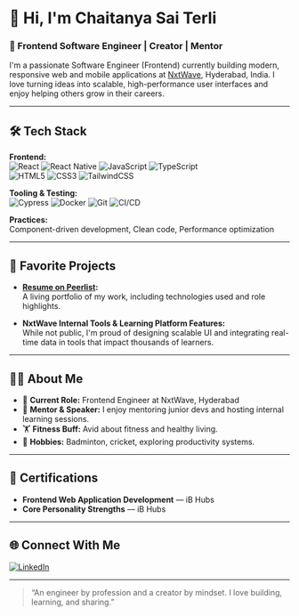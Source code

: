 # 👋 Hi, I'm Chaitanya Sai Terli

### 🚀 Frontend Software Engineer | Creator | Mentor

I'm a passionate Software Engineer (Frontend) currently building modern, responsive web and mobile applications at [NxtWave](https://www.nxtwave.tech), Hyderabad, India. I love turning ideas into scalable, high-performance user interfaces and enjoy helping others grow in their careers.

---

## 🛠️ Tech Stack

**Frontend:**  
![React](https://img.shields.io/badge/-React-61DAFB?logo=react&logoColor=black) 
![React Native](https://img.shields.io/badge/-React%20Native-61DAFB?logo=react&logoColor=black) 
![JavaScript](https://img.shields.io/badge/-JavaScript-F7DF1E?logo=javascript&logoColor=black) 
![TypeScript](https://img.shields.io/badge/-TypeScript-3178C6?logo=typescript&logoColor=white)  
![HTML5](https://img.shields.io/badge/-HTML5-E34F26?logo=html5&logoColor=white) 
![CSS3](https://img.shields.io/badge/-CSS3-1572B6?logo=css3&logoColor=white)
![TailwindCSS](https://img.shields.io/badge/-TailwindCSS-06B6D4?logo=tailwindcss&logoColor=white)

**Tooling & Testing:**  
![Cypress](https://img.shields.io/badge/-Cypress-17202C?logo=cypress&logoColor=white)
![Docker](https://img.shields.io/badge/-Docker-2496ED?logo=docker&logoColor=white)
![Git](https://img.shields.io/badge/-Git-F05032?logo=git&logoColor=white)
![CI/CD](https://img.shields.io/badge/-CI/CD-222222?logo=githubactions&logoColor=white)

**Practices:**  
Component-driven development, Clean code, Performance optimization

---

## 🌟 Favorite Projects

- **[Resume on Peerlist](https://peerlist.io/chaitanya71998):**  
  A living portfolio of my work, including technologies used and role highlights.

- **NxtWave Internal Tools & Learning Platform Features:**  
  While not public, I'm proud of designing scalable UI and integrating real-time data in tools that impact thousands of learners.

---

## 👨‍💻 About Me

- 🏢 **Current Role:** Frontend Engineer at NxtWave, Hyderabad
- 🎤 **Mentor & Speaker:** I enjoy mentoring junior devs and hosting internal learning sessions.
- 🏋️ **Fitness Buff:** Avid about fitness and healthy living.  
- 🏸 **Hobbies:** Badminton, cricket, exploring productivity systems.

---

## 🏅 Certifications

- **Frontend Web Application Development** — iB Hubs  
- **Core Personality Strengths** — iB Hubs

---

## 🌐 Connect With Me

[![LinkedIn](https://img.shields.io/badge/-LinkedIn-0077B5?logo=linkedin&logoColor=white&style=flat-square)](https://www.linkedin.com/in/chaitanya-sai-terli-1b3038122/)

---

> “An engineer by profession and a creator by mindset. I love building, learning, and sharing.”
